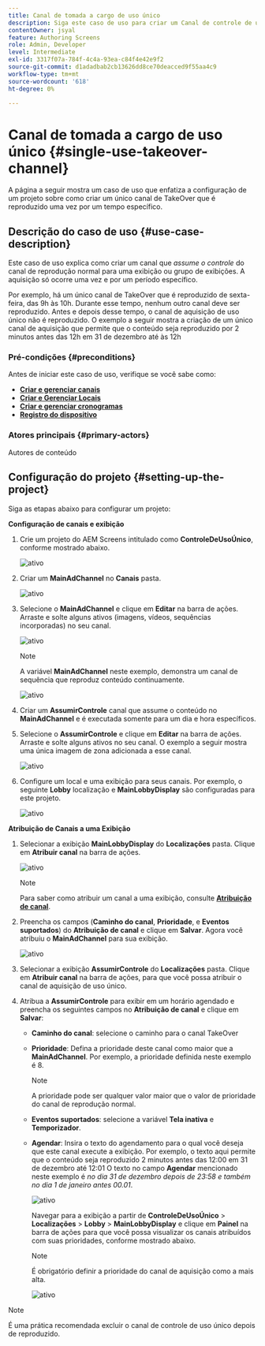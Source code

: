 ```yaml
---
title: Canal de tomada a cargo de uso único
description: Siga este caso de uso para criar um Canal de controle de uso único.
contentOwner: jsyal
feature: Authoring Screens
role: Admin, Developer
level: Intermediate
exl-id: 3317f07a-784f-4c4a-93ea-c84f4e42e9f2
source-git-commit: d1adadbab2cb13626dd8ce70deacced9f55aa4c9
workflow-type: tm+mt
source-wordcount: '618'
ht-degree: 0%

---
```


# Canal de tomada a cargo de uso único {#single-use-takeover-channel}

A página a seguir mostra um caso de uso que enfatiza a configuração de um projeto sobre como criar um único canal de TakeOver que é reproduzido uma vez por um tempo específico.


## Descrição do caso de uso {#use-case-description}

Este caso de uso explica como criar um canal que *assume o controle* do canal de reprodução normal para uma exibição ou grupo de exibições. A aquisição só ocorre uma vez e por um período específico.

Por exemplo, há um único canal de TakeOver que é reproduzido de sexta-feira, das 9h às 10h. Durante esse tempo, nenhum outro canal deve ser reproduzido. Antes e depois desse tempo, o canal de aquisição de uso único não é reproduzido. O exemplo a seguir mostra a criação de um único canal de aquisição que permite que o conteúdo seja reproduzido por 2 minutos antes das 12h em 31 de dezembro até às 12h

### Pré-condições {#preconditions}

Antes de iniciar este caso de uso, verifique se você sabe como:

* **[Criar e gerenciar canais](managing-channels.md)**
* **[Criar e Gerenciar Locais](managing-locations.md)**
* **[Criar e gerenciar cronogramas](managing-schedules.md)**
* **[Registro do dispositivo](device-registration.md)**

### Atores principais {#primary-actors}

Autores de conteúdo

## Configuração do projeto {#setting-up-the-project}

Siga as etapas abaixo para configurar um projeto:

**Configuração de canais e exibição**

1. Crie um projeto do AEM Screens intitulado como **ControleDeUsoÚnico**, conforme mostrado abaixo.

   ![ativo](assets/single-takeover1.png)

1. Criar um **MainAdChannel** no **Canais** pasta.

   ![ativo](assets/single-takeover2.png)

1. Selecione o **MainAdChannel** e clique em **Editar** na barra de ações. Arraste e solte alguns ativos (imagens, vídeos, sequências incorporadas) no seu canal.

   ![ativo](assets/single-takeover2.png)


   >[!NOTE]
   >A variável **MainAdChannel** neste exemplo, demonstra um canal de sequência que reproduz conteúdo continuamente.

   ![ativo](assets/single-takeover3.png)

1. Criar um **AssumirControle** canal que assume o conteúdo no **MainAdChannel** e é executada somente para um dia e hora específicos.

1. Selecione o **AssumirControle** e clique em **Editar** na barra de ações. Arraste e solte alguns ativos no seu canal. O exemplo a seguir mostra uma única imagem de zona adicionada a esse canal.

   ![ativo](assets/single-takeover4.png)

1. Configure um local e uma exibição para seus canais. Por exemplo, o seguinte **Lobby** localização e  **MainLobbyDisplay** são configuradas para este projeto.

   ![ativo](assets/single-takeover5.png)

**Atribuição de Canais a uma Exibição**

1. Selecionar a exibição **MainLobbyDisplay** do **Localizações** pasta. Clique em **Atribuir canal** na barra de ações.

   ![ativo](assets/single-takeover6.png)

   >[!NOTE]
   >Para saber como atribuir um canal a uma exibição, consulte **[Atribuição de canal](channel-assignment.md)**.

1. Preencha os campos (**Caminho do canal**, **Prioridade**, e **Eventos suportados**) do **Atribuição de canal** e clique em **Salvar**. Agora você atribuiu o **MainAdChannel** para sua exibição.

   ![ativo](assets/single-takeover7.png)

1. Selecionar a exibição **AssumirControle** do **Localizações** pasta. Clique em **Atribuir canal** na barra de ações, para que você possa atribuir o canal de aquisição de uso único.

1. Atribua a **AssumirControle** para exibir em um horário agendado e preencha os seguintes campos no **Atribuição de canal** e clique em **Salvar**:

   * **Caminho do canal**: selecione o caminho para o canal TakeOver
   * **Prioridade**: Defina a prioridade deste canal como maior que a **MainAdChannel**. Por exemplo, a prioridade definida neste exemplo é 8.

     >[!NOTE]
     >A prioridade pode ser qualquer valor maior que o valor de prioridade do canal de reprodução normal.
   * **Eventos suportados**: selecione a variável **Tela inativa** e **Temporizador**.
   * **Agendar**: Insira o texto do agendamento para o qual você deseja que este canal execute a exibição. Por exemplo, o texto aqui permite que o conteúdo seja reproduzido 2 minutos antes das 12:00 em 31 de dezembro até 12:01 O texto no campo **Agendar** mencionado neste exemplo é *no dia 31 de dezembro depois de 23:58 e também no dia 1 de janeiro antes 00.01*.

     ![ativo](assets/single-takeover8.png)

     Navegar para a exibição a partir de **ControleDeUsoÚnico** > **Localizações** > **Lobby** > **MainLobbyDisplay** e clique em **Painel** na barra de ações para que você possa visualizar os canais atribuídos com suas prioridades, conforme mostrado abaixo.

     >[!NOTE]
     >É obrigatório definir a prioridade do canal de aquisição como a mais alta.

     ![ativo](assets/single-takeover9.png)

>[!NOTE]
>
>É uma prática recomendada excluir o canal de controle de uso único depois de reproduzido.
